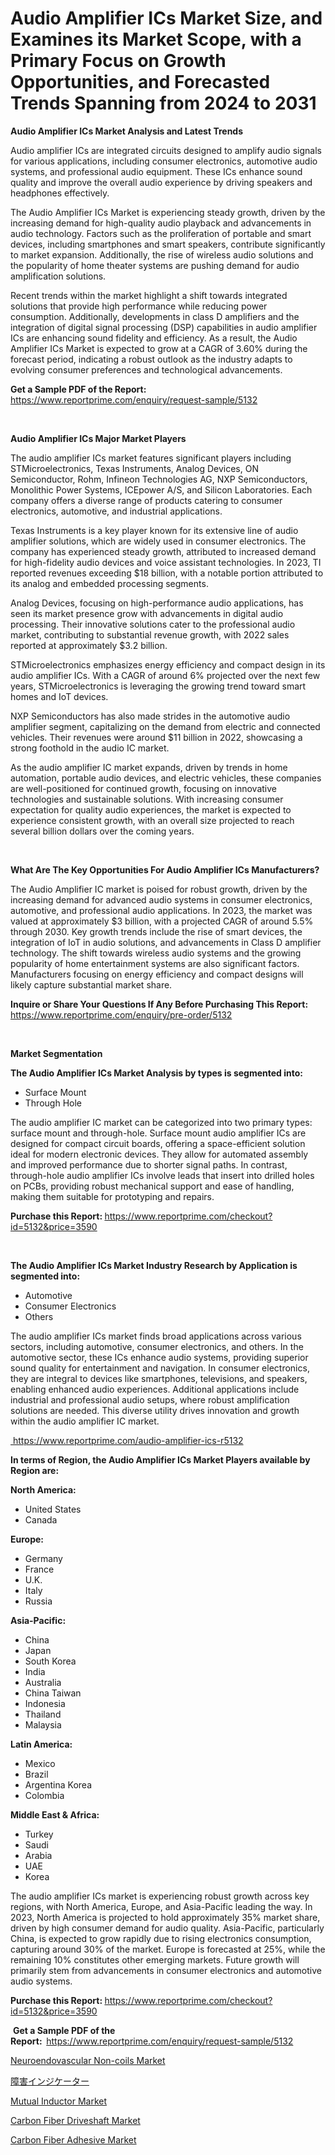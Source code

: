 <p><h1>Audio Amplifier ICs Market Size, and Examines its Market Scope, with a Primary Focus on Growth Opportunities, and Forecasted Trends Spanning from 2024 to 2031</h1></p><p><strong>Audio Amplifier ICs Market Analysis and Latest Trends</strong></p>
<p><p>Audio amplifier ICs are integrated circuits designed to amplify audio signals for various applications, including consumer electronics, automotive audio systems, and professional audio equipment. These ICs enhance sound quality and improve the overall audio experience by driving speakers and headphones effectively. </p><p>The Audio Amplifier ICs Market is experiencing steady growth, driven by the increasing demand for high-quality audio playback and advancements in audio technology. Factors such as the proliferation of portable and smart devices, including smartphones and smart speakers, contribute significantly to market expansion. Additionally, the rise of wireless audio solutions and the popularity of home theater systems are pushing demand for audio amplification solutions.</p><p>Recent trends within the market highlight a shift towards integrated solutions that provide high performance while reducing power consumption. Additionally, developments in class D amplifiers and the integration of digital signal processing (DSP) capabilities in audio amplifier ICs are enhancing sound fidelity and efficiency. As a result, the Audio Amplifier ICs Market is expected to grow at a CAGR of 3.60% during the forecast period, indicating a robust outlook as the industry adapts to evolving consumer preferences and technological advancements.</p></p>
<p><strong>Get a Sample PDF of the Report:&nbsp;</strong> <a href="https://www.reportprime.com/enquiry/request-sample/5132">https://www.reportprime.com/enquiry/request-sample/5132</a></p>
<p>&nbsp;</p>
<p><strong>Audio Amplifier ICs Major Market Players</strong></p>
<p><p>The audio amplifier ICs market features significant players including STMicroelectronics, Texas Instruments, Analog Devices, ON Semiconductor, Rohm, Infineon Technologies AG, NXP Semiconductors, Monolithic Power Systems, ICEpower A/S, and Silicon Laboratories. Each company offers a diverse range of products catering to consumer electronics, automotive, and industrial applications.</p><p>Texas Instruments is a key player known for its extensive line of audio amplifier solutions, which are widely used in consumer electronics. The company has experienced steady growth, attributed to increased demand for high-fidelity audio devices and voice assistant technologies. In 2023, TI reported revenues exceeding $18 billion, with a notable portion attributed to its analog and embedded processing segments.</p><p>Analog Devices, focusing on high-performance audio applications, has seen its market presence grow with advancements in digital audio processing. Their innovative solutions cater to the professional audio market, contributing to substantial revenue growth, with 2022 sales reported at approximately $3.2 billion.</p><p>STMicroelectronics emphasizes energy efficiency and compact design in its audio amplifier ICs. With a CAGR of around 6% projected over the next few years, STMicroelectronics is leveraging the growing trend toward smart homes and IoT devices.</p><p>NXP Semiconductors has also made strides in the automotive audio amplifier segment, capitalizing on the demand from electric and connected vehicles. Their revenues were around $11 billion in 2022, showcasing a strong foothold in the audio IC market.</p><p>As the audio amplifier IC market expands, driven by trends in home automation, portable audio devices, and electric vehicles, these companies are well-positioned for continued growth, focusing on innovative technologies and sustainable solutions. With increasing consumer expectation for quality audio experiences, the market is expected to experience consistent growth, with an overall size projected to reach several billion dollars over the coming years.</p></p>
<p>&nbsp;</p>
<p><strong>What Are The Key Opportunities For Audio Amplifier ICs Manufacturers?</strong></p>
<p><p>The Audio Amplifier IC market is poised for robust growth, driven by the increasing demand for advanced audio systems in consumer electronics, automotive, and professional audio applications. In 2023, the market was valued at approximately $3 billion, with a projected CAGR of around 5.5% through 2030. Key growth trends include the rise of smart devices, the integration of IoT in audio solutions, and advancements in Class D amplifier technology. The shift towards wireless audio systems and the growing popularity of home entertainment systems are also significant factors. Manufacturers focusing on energy efficiency and compact designs will likely capture substantial market share.</p></p>
<p><strong>Inquire or Share Your Questions If Any Before Purchasing This Report:</strong> <a href="https://www.reportprime.com/enquiry/pre-order/5132">https://www.reportprime.com/enquiry/pre-order/5132</a></p>
<p>&nbsp;</p>
<p><strong>Market Segmentation</strong></p>
<p><strong>The Audio Amplifier ICs Market Analysis by types is segmented into:</strong></p>
<p><ul><li>Surface Mount</li><li>Through Hole</li></ul></p>
<p><p>The audio amplifier IC market can be categorized into two primary types: surface mount and through-hole. Surface mount audio amplifier ICs are designed for compact circuit boards, offering a space-efficient solution ideal for modern electronic devices. They allow for automated assembly and improved performance due to shorter signal paths. In contrast, through-hole audio amplifier ICs involve leads that insert into drilled holes on PCBs, providing robust mechanical support and ease of handling, making them suitable for prototyping and repairs.</p></p>
<p><strong>Purchase this Report:&nbsp;</strong><a href="https://www.reportprime.com/checkout?id=5132&price=3590">https://www.reportprime.com/checkout?id=5132&price=3590</a></p>
<p>&nbsp;</p>
<p><strong>The Audio Amplifier ICs Market Industry Research by Application is segmented into:</strong></p>
<p><ul><li>Automotive</li><li>Consumer Electronics</li><li>Others</li></ul></p>
<p><p>The audio amplifier ICs market finds broad applications across various sectors, including automotive, consumer electronics, and others. In the automotive sector, these ICs enhance audio systems, providing superior sound quality for entertainment and navigation. In consumer electronics, they are integral to devices like smartphones, televisions, and speakers, enabling enhanced audio experiences. Additional applications include industrial and professional audio setups, where robust amplification solutions are needed. This diverse utility drives innovation and growth within the audio amplifier IC market.</p></p>
<p><a href="https://www.reportprime.com/audio-amplifier-ics-r5132">&nbsp;https://www.reportprime.com/audio-amplifier-ics-r5132</a></p>
<p><strong>In terms of Region, the Audio Amplifier ICs Market Players available by Region are:</strong></p>
<p>
    <p> <strong> North America: </strong>
        <ul>
            <li>United States</li>
            <li>Canada</li>
        </ul>
        </p> 
    <p> <strong> Europe: </strong>
        <ul>
            <li>Germany</li>
            <li>France</li>
            <li>U.K.</li>
            <li>Italy</li>
            <li>Russia</li>
        </ul>
        </p> 
    <p> <strong> Asia-Pacific: </strong>
        <ul>
            <li>China</li>
            <li>Japan</li>
            <li>South Korea</li>
            <li>India</li>
            <li>Australia</li>
            <li>China Taiwan</li>
            <li>Indonesia</li>
            <li>Thailand</li>
            <li>Malaysia</li>
        </ul>
        </p> 
    <p> <strong> Latin America: </strong>
        <ul>
            <li>Mexico</li>
            <li>Brazil</li>
            <li>Argentina Korea</li>
            <li>Colombia</li>
        </ul>
        </p> 
    <p> <strong> Middle East & Africa: </strong>
        <ul>
            <li>Turkey</li>
            <li>Saudi</li>
            <li>Arabia</li>
            <li>UAE</li>
            <li>Korea</li>
        </ul>
    </p>
    </p>
<p><p>The audio amplifier ICs market is experiencing robust growth across key regions, with North America, Europe, and Asia-Pacific leading the way. In 2023, North America is projected to hold approximately 35% market share, driven by high consumer demand for audio quality. Asia-Pacific, particularly China, is expected to grow rapidly due to rising electronics consumption, capturing around 30% of the market. Europe is forecasted at 25%, while the remaining 10% constitutes other emerging markets. Future growth will primarily stem from advancements in consumer electronics and automotive audio systems.</p></p>
<p><strong>Purchase this Report: </strong><a href="https://www.reportprime.com/checkout?id=5132&price=3590">https://www.reportprime.com/checkout?id=5132&price=3590</a></p>
<p>&nbsp;<strong>Get a Sample PDF of the Report:&nbsp;&nbsp;</strong><a href="https://www.reportprime.com/enquiry/request-sample/5132">https://www.reportprime.com/enquiry/request-sample/5132</a></p>
<p><strong></strong></p>
<p><p><a href="https://issuu.com/reportprime-2/docs/neuroendovascular-non-coils-market-_5e47e4d38b72a8">Neuroendovascular Non-coils Market</a></p><p><a href="https://github.com/lababdou/Market-Research-Report-List-6/blob/main/16451124049.md">障害インジケーター</a></p><p><a href="https://issuu.com/reportprime-2/docs/mutual-inductor-market-size-2030.pp_958e9b39aaeb53">Mutual Inductor Market</a></p><p><a href="https://www.linkedin.com/pulse/carbon-fiber-driveshaft-market-strategic-insights-product-njnre?trackingId=jZ%2FotyTvTkypzyvKrhfizQ%3D%3D">Carbon Fiber Driveshaft Market</a></p><p><a href="https://www.linkedin.com/pulse/future-carbon-fiber-adhesive-market-global-forecast-trends-n6czc?trackingId=qaFq3twgTJqlEkgBnh8fTw%3D%3D">Carbon Fiber Adhesive Market</a></p></p>